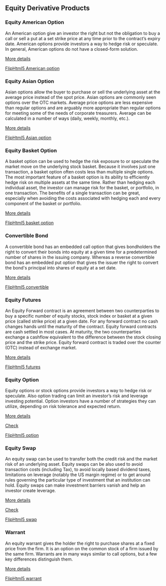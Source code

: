 ## Equity Derivative Products

### Equity American Option

An American option give an investor the right but not the obligation to buy a call or sell a put at a set strike price at any time prior to the contract’s expiry 
date. American options provide investors a way to hedge risk or speculate.  In general, American options do not have a closed-form solution.

[More details](./EqAmerican-1.pdf)

[FlipHtml5 American option](https://fliphtml5.com/download/download-pdf-file.php?str=x0DZh9GTud3bENXamcTOxgjM5ITPkl0av9mY)


### Equity Asian Option 

 Asian options allow the buyer to purchase or sell the underlying asset at the average price instead of the spot price. Asian options are commonly seen options 
 over the OTC markets. Average price options are less expensive than regular options and are arguably more appropriate than regular options for meeting some of 
 the needs of corporate treasurers. Average can be calculated in a number of ways (daily, weekly, monthly, etc.).
 
 [More details](./EqAsian-2.pdf)
 
 [FlipHtml5 Asian option](https://fliphtml5.com/download/download-pdf-file.php?str=x0DZh9GTud3bENXamcTMygjM5ITPkl0av9mY)
 
 
 ### Equity Basket Option
 
 A basket option can be used to hedge the risk exposure to or speculate the market move on the underlying stock basket. Because it involves just one transaction, 
 a basket option often costs less than multiple single options. The most important feature of a basket option is its ability to efficiently hedge risk on multiple 
 assets at the same time. Rather than hedging each individual asset, the investor can manage risk for the basket, or portfolio, in one transaction. The benefits 
 of a single transaction can be great, especially when avoiding the costs associated with hedging each and every component of the basket or portfolio.
 
  [More details](./EqBasket-3.pdf)
  
  [FlipHtml5 basket option](https://fliphtml5.com/download/download-pdf-file.php?str=x0DZh9GTud3bENXamIzMygjM5ITPkl0av9mY)
  
  
  ### Convertible Bond
  
  A convertible bond has an embedded call option that gives bondholders the right to convert their bonds into equity at a given time for a predetermined number 
  of shares in the issuing company. Whereas a reverse convertible bond has an embedded put option that gives the issuer the right to convert the bond's principal 
  into shares of equity at a set date. 
  
  [More details](./EqConvertible-4.pdf)
  
  [FlipHtml5 convertible](https://fliphtml5.com/download/download-pdf-file.php?str=x0DZh9GTud3bENXamczMygjM5ITPkl0av9mY)
  
   
   ### Equity Futures
   
   An Equity Forward contract is an agreement between two counterparties to buy a specific number of equity stocks, stock index or basket at a given price 
   (called strike price) at a given date. For any forward contract no cash changes hands until the maturity of the contract. Equity forward contracts are cash 
   settled in most cases. At maturity, the two counterparties exchange a cashflow equivalent to the difference between the stock closing price and the strike price.
   Equity forward contract is traded over the counter (OTC) instead of exchange market. 
   
   [More details](./EqFuture-5.pdf)
   
   [FlipHtml5 futures](https://fliphtml5.com/download/download-pdf-file.php?str=x0DZh9GTud3bENXamATNxgDN5ITPkl0av9mY)
   
   
   ### Equity Option
   
   Equity options or stock options provide investors a way to hedge risk or speculate.  Also option trading can limit an investor’s risk and leverage investing 
   potential. Option investors have a number of strategies they can utilize, depending on risk tolerance and expected return. 
   
   [More details](./EqOption-6.pdf) 
   
   [Check](https://finpricing.com/lib/EqOption.html)
   
   [FlipHtml5 option](https://fliphtml5.com/download/download-pdf-file.php?str=x0DZh9GTud3bENXamMTNxgDN5ITPkl0av9mY)
   
   
   ### Equity Swap
   
   An equity swap can be used to transfer both the credit risk and the market risk of an underlying asset. Equity swaps can be also used to avoid transaction 
   costs (including Tax), to avoid locally based dividend taxes, limitations on leverage (notably the US margin regime) or to get around rules governing the 
   particular type of investment that an institution can hold. Equity swaps can make investment barriers vanish and help an investor create leverage. 
   
   [More details](./EqSwap-7.pdf)
   
   [Check](https://finpricing.com/lib/EqSwap.html)
   
   [FlipHtml5 swap](https://fliphtml5.com/download/download-pdf-file.php?str=x0DZh9GTud3bENXamYTNxgDN5ITPkl0av9mY)
   
   
   ### Warrant
   
   An equity warrant gives the holder the right to purchase shares at a fixed price from the firm. It is an option on the common stock of a firm issued by the 
   same firm. Warrants are in many ways similar to call options, but a few key differences distinguish them. 
   
   [More details](./EqWarrant-8.pdf)     
   
   [FlipHtml5 warrant](https://fliphtml5.com/download/download-pdf-file.php?str=x0DZh9GTud3bENXamgTNxgDN5ITPkl0av9mY)
   
   